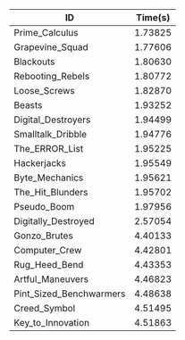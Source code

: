 |ID|Time(s)|
|-|-|
|Prime_Calculus|1.73825|
|Grapevine_Squad|1.77606|
|Blackouts|1.80630|
|Rebooting_Rebels|1.80772|
|Loose_Screws|1.82870|
|Beasts|1.93252|
|Digital_Destroyers|1.94499|
|Smalltalk_Dribble|1.94776|
|The_ERROR_List|1.95225|
|Hackerjacks|1.95549|
|Byte_Mechanics|1.95621|
|The_Hit_Blunders|1.95702|
|Pseudo_Boom|1.97956|
|Digitally_Destroyed|2.57054|
|Gonzo_Brutes|4.40133|
|Computer_Crew|4.42801|
|Rug_Heed_Bend|4.43353|
|Artful_Maneuvers|4.46823|
|Pint_Sized_Benchwarmers|4.48638|
|Creed_Symbol|4.51495|
|Key_to_Innovation|4.51863|
